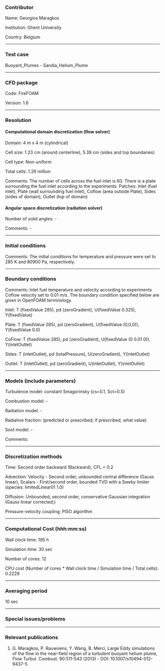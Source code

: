 ### Contributor
Name: Georgios Maragkos

Institution: Ghent University

Country: Belgium

------------------

### Test case
Buoyant_Plumes - Sandia_Helium_Plume

------------------

### CFD package
Code: FireFOAM

Version: 1.6

------------------

### Resolution

#### Computational domain discretization (flow solver)
Domain: 4 m x 4 m (cylindrical)

Cell size: 1.23 cm (around centerline), 5.39 cm (sides and top boundaries)

Cell type: Non-uniform

Total cells: 1.26 million

Comments: The number of cells across the fuel inlet is 60. There is a plate surrounding the fuel inlet according to the experiments. Patches: Inlet (fuel inlet), Plate (wall surrounding fuel inlet), Coflow (area outside Plate), Sides (sides of domain), Outlet (top of domain)

#### Angular space discretization (radiation solver)
Number of solid angles: -

Comments: -

------------------

### Initial conditions
Comments: The initial conditions for temperature and pressure were set to 285 K and 80900 Pa, respectively.

------------------

### Boundary conditions
Comments: Inlet fuel temperature and velocity according to experiments Coflow velocity set to 0.01 m/s. The boundary condition specified below are given in OpenFOAM terminology.

Inlet: T (fixedValue 285), pd (zeroGradient), U(fixedValue 0.325), Y(fixedValue)

Plate: T (fixedValue 285), pd (zeroGradient), U(fixedValue (0,0,0)), Y(fixedValue 0.0)

CoFlow: T (fixedValue 285), pd (zeroGradient), U(fixedValue (0 0.01 0)), Y(inletOutlet)

Sides: T (inletOutlet), pd (totalPressure), U(zeroGradient), Y(inletOutlet)

Outlet: T (inletOutlet), pd (zeroGradient), U(inletOutlet), Y(inletOutlet)

------------------

### Models (include parameters)
Turbulence model: constant Smagorinsky (cs=0.1, Sct=0.5)

Combustion model: -

Radiation model: -

Radiative fraction: (predicted or prescribed; if prescribed, what value)

Soot model: -

Comments:

------------------

### Discretization methods
Time: Second order backward (Backward), CFL = 0.2

Advection: Velocity - Second order, unbounded central difference (Gauss linear), Scalars - First/second order, bounded  TVD with a Sweby limiter (species: limitedLinear01 1.0)

Diffusion: Unbounded, second order, conservative Gaussian integration (Gauss linear corrected;)

Pressure-velocity coupling: PISO algorithm

------------------

### Computational Cost (hhh:mm:ss)
Wall clock time: 195 h

Simulation time: 30 sec

Number of cores: 12

CPU cost (Number of cores * Wall clock time / Simulation time / Total cells): 0.2229

------------------

### Averaging period

10 sec

------------------

### Special issues/problems

------------------

### Relevant publications

1. G. Maragkos, P. Rauwoens, Y. Wang, B. Merci, Large Eddy simulations of the flow in the near-field region of a turbulent buoyant helium plume, Flow Turbul. Combust. 90:511-543 (2013) - DOI: 10.1007/s10494-012-9437-5
